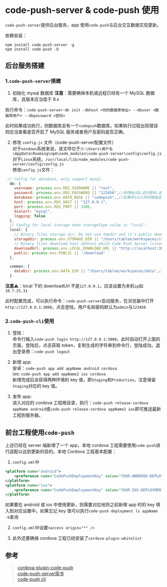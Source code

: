 # code-push-server & code-push 使用

`code-push-server`提供后台服务，app 使用`code-push`与后台交互数据实现更新。

依赖安装：
```
npm install code-push-server -g
npm install code-push -D
```

## 后台服务搭建

### 1.`code-push-server`搭建
1. 初始化 mysql 数据库
**注意**：需要确保本机或远程已经有一个 MySQL 数据库，且版本应当低于 8.x  

执行命令：`code-push-server-db init -dbhost <你的数据库地址> --dbuser <数据库用户> --dbpassword <密码>`

此时如果成功执行，则数据库会有一个`codepush`数据库。如果执行过程出现错误则应当查看是否开启了 MySQL 服务或者用户及密码是否正确。

2. 修改 `config.js` 文件（code-push-server配置文件）  
对于`windows`系统来说，该文件位于:`C:\Users\用户名\AppData\Roaming\npm\node_modules\code-push-server\config\config.js`  
对于`Linux`系统，`/usr/local/lib/node_modules/code-push-server/config/config.js`  
修改`config.js`文件：
```js
 // Config for database, only support mysql.
  db: {
    username: process.env.RDS_USERNAME || "root",
    password: process.env.RDS_PASSWORD || "123456",//你的MySQL访问密码,如果没有就null
    database: process.env.DATA_BASE || "codepush",,//如果你init的时候指定了数据库名字的话，也需要改
    host: process.env.RDS_HOST || "127.0.0.1",
    port: process.env.RDS_PORT || 3306,
    dialect: "mysql",
    logging: false
  },
  // Config for local storage when storageType value is "local".
  local: {
    // Binary files storage dir, Do not use tmpdir and it's public download dir.
    storageDir: process.env.STORAGE_DIR || "/Users/tablee/workspaces/storage",//需要你自己创建一个文件路径，把你的路径填上去或者按给定的路径创建文件夹
    // Binary files download host address which Code Push Server listen to. the files storage in storageDir.
    downloadUrl: process.env.LOCAL_DOWNLOAD_URL || "http://localhost:3000/download",//注意此地方是否是你的本机ip地址(如果
    public: process.env.PUBLIC || '/download'
  },

  common: {
    dataDir: process.env.DATA_DIR || "/Users/tablee/workspaces/data",//需要你自己创建一个文件路径，把你的路径填上去或者按给定的路径创建文件夹
  }
```
**注意⚠**：local 下的 downloadUrl 不是`127.0.0.1`，应该设置为本机`ip`如`10.7.25.31`

此时配置完成，可以执行命令：`code-push-server`启动服务，在浏览器中打开`http://127.0.0.1:3000`，点击登陆，用户名和密码默认为`admin`与`123456`

### 2.`code-push-cli`使用

1. 登陆：  
命令行输入`code-push login http://127.0.0.1:3000`，此时自动打开上面的页面，登陆后，点击获取 token，复制生成的字符串到命令行，登陆成功。退出登录用：`code-push logout`

2. 新增 app:  
安卓：`code-push app add appName android cordova`  
ios: `code-push app add appName2 ios cordova`  
新增完成后会获得两种环境的 key 值，即`Staging`和`Production`。注意保留`Staging`对应的 key 值。

3. 发布 app:  
进入对应的 cordova 工程根目录，执行：`code-push release-cordova appName android`或`code-push release-cordova appName2 ios`即可推送最新工程到服务器。

## 前台工程使用`code-push`

上述已经在 server 端新增了一个 app，本地 cordova 工程需要使用`code-push`进行适配以达到更新的目的。本地 Cordova 工程基本配置：

1. `config.xml`中
```xml
<platform name="android">
    <preference name="CodePushDeploymentKey" value="YOUR-ANDROID-DEPLOYMENT-KEY[默认使用staging key]" />
</platform>
<platform name="ios">
    <preference name="CodePushDeploymentKey" value="YOUR-IOS-DEPLOYMENT-KEY[默认使用staging key]" />
</platform>
```
如果要在 android 或 ios 中使用更新，则需要对应地将之前新增 app 时的 key 填入到对应设置中。如果忘记 key 值可以执行`code-push deployment ls appName -k`查询

2. `config.xml`中设置`<access origin="*" />`

3. 此外还要确保 cordova 工程已经安装了`cordova-plugin-whitelist`

## 参考
> [cordova-plugin-code-push](https://github.com/Microsoft/cordova-plugin-code-push)  
> [code-push-server简书](https://www.jianshu.com/p/ca4beb5973bb)  
> [code-push cli](https://github.com/microsoft/code-push/blob/master/cli/README-cn.md)  
